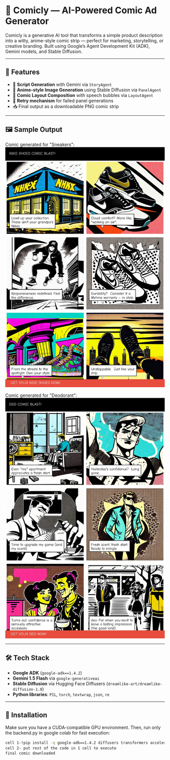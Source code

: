 # 🎨 Comicly — AI-Powered Comic Ad Generator

Comicly is a generative AI tool that transforms a simple product description into a witty, anime-style comic strip — perfect for marketing, storytelling, or creative branding. Built using Google’s Agent Development Kit (ADK), Gemini models, and Stable Diffusion.

---

## 🚀 Features

- 🧠 **Script Generation** with Gemini via `StoryAgent`
- 🎨 **Anime-style Image Generation** using Stable Diffusion via `PanelAgent`
- 🧩 **Comic Layout Composition** with speech bubbles via `LayoutAgent`
- 🔁 **Retry mechanism** for failed panel generations
- 📥 Final output as a downloadable PNG comic strip

---

## 🖼️ Sample Output

Comic generated for "Sneakers":
![Sneaker Comic](media/sneakers.jpg)

Comic generated for "Deodorant":
![Deo Comic](media/deo.jpg)



---



## 🛠️ Tech Stack

- **Google ADK** (`google-adk==1.4.2`)
- **Gemini 1.5 Flash** via `google-generativeai`
- **Stable Diffusion** via Hugging Face Diffusers (`dreamlike-art/dreamlike-diffusion-1.0`)
- **Python libraries**: `PIL`, `torch`, `textwrap`, `json`, `re`

---

## 🔧 Installation

Make sure you have a CUDA-compatible GPU environment. Then, run only the backend.py in google colab for fast execution:

```bash
cell 1-!pip install -q google-adk==1.4.2 diffusers transformers accelerate huggingface_hub google-generativeai pillow
cell 2- put rest of the code in 1 cell to execute
final comic downloaded
